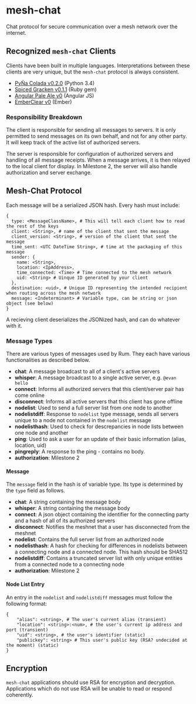 # mesh-chat
Chat protocol for secure communication over a mesh network over the internet.


## Recognized `mesh-chat` Clients
Clients have been built in multiple languages. Interpretations between these clients are very unique, but the `mesh-chat` protocol is always consistent.

* [PyÑa Colada v0.2.0](https://github.com/etkirsch/pyna-colada) (Python 3.4)  
* [Spiced Gracken v0.1.1](https://github.com/NullVoxPopuli/spiced_gracken) (Ruby gem)  
* [Angular Pale Ale v0](https://github.com/etkirsch/angular-pale-ale) (Angular JS)
* [EmberClear v0](https://github.com/NullVoxPopuli/emberclear/) (Ember)

### Responsibility Breakdown
The client is responsible for sending all messages to servers. It is only permitted to send messages on its own behalf, and not for any other party. It will keep track of the active list of authorized servers.

The server is responsible for configuration of authorized servers and handling of all message receipts. When a message arrives, it is then relayed to the local client for display. In Milestone 2, the server will also handle authorization and server exchange.


## Mesh-Chat Protocol
Each message will be a serialized JSON hash.
Every hash must include:

    {
      type: <MessageClassName>, # This will tell each client how to read the rest of the keys
      client: <String>, # name of the client that sent the message
      client_version: <String>, # version of the client that sent the message
      time_sent: <UTC DateTime String>, # time at the packaging of this message
      sender: {
        name: <String>,
        location: <IpAddress>,
        time_connected: <Time> # Time connected to the mesh network
        uid: <String> # Uinque ID generated by your client
      },
      destination: <uid>, # Unique ID representing the intended recipient when routing across the mesh network
      message: <Indeterminant> # Variable type, can be string or json object (see below)
    }

A recieving client deserializes the JSONized hash, and can do whatever with it.

### Message Types
There are various types of messages used by Rum. They each have various functionalities as described below.

* **chat**: A message broadcast to all of a client's active servers
* **whisper**: A message broadcast to a single active server, e.g. `@evan hello`
* **connect**: Informs all authorized servers that this client/server pair has come online
* **disconnect**: Informs all active servers that this client has gone offline
* **nodelist**: Used to send a full server list from one node to another
* **nodelistdiff**: Response to `nodelist` type message, sends all servers unique to a node not contained in the `nodelist` message
* **nodelisthash**: Used to check for descrepancies in node lists between one node and another
* **ping**: Used to ask a user for an update of their basic information (alias, location, uid)
* **pingreply**: A response to the ping - contains no body.
* **authorization**: Milestone 2

#### Message
The `message` field in the hash is of variable type. Its type is determined by the `type` field as follows.

 * **chat**: A string containing the message body
 * **whisper**: A string containing the message body
 * **connect**: A json object containing the identifier for the connecting party and a hash of all of its authorized servers
 * **disconnect**: Notifies the meshnet that a user has disconnected from the meshnet
 * **nodelist**: Contains the full server list from an authorized node
 * **nodelisthash**: A hash for checking for differences in nodelists between a connecting node and a connected node. This hash should be SHA512
 * **nodelistdiff**: Contains a truncated server list with only unique entities from a connected node to a connecting node
 * **authorization**: Milestone 2

#### Node List Entry
An entry in the `nodelist` and `nodelistdiff` messages must follow the following format:

```
{
    "alias": <string>, # The user's current alias (transient)
    "location": <string>:<num>, # the user's current ip address and port (transient)
    "uid": <string>, # the user's identifier (static)
    "publickey": <string> # This user's public key (RSA? undecided at the moment) (static)
}
```

## Encryption
`mesh-chat` applications should use RSA for encryption and decryption. Applications which do not use RSA will be unable to read or respond coherently.
